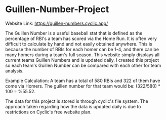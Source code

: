 # Guillen-Number-Project
Website Link: https://guillen-numbers.cyclic.app/

The Guillen Number is a useful baseball stat that is defined as the percentage of RBI's a team has scored via the Home Run. It is often very difficult to calculate by hand and not easily obtained anywhere. This is because the number of RBIs for each homer can be 1-4, and there can be many homers during a team's full season. This website simply displays all current teams Guillen Numbers and is updated daily. I created this project so each team's Guillen Number can be compared with each other for team analysis.

Example Calculation: A team has a total of 580 RBIs and 322 of them have come via Homers. The guillen number for that team would be: (322/580) * 100  = %55.52.

The data for this project is stored is through cyclic's file system. The approach taken regarding how the data is updated daily is due to restrictions on Cyclic's free website plan. 
